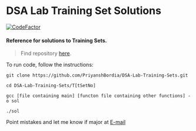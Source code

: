  # DSA Lab Training Set Solutions

[![CodeFactor](https://www.codefactor.io/repository/github/priyanshbordia/dsa-lab-training-sets/badge)](https://www.codefactor.io/repository/github/priyanshbordia/dsa-lab-training-sets)


#### Reference for solutions to Training Sets.

> Find repository [here](https://priyanshbordia.github.io/DSA-Lab-Training-Sets/).

To run code, follow the instructions:
```
git clone https://github.com/PriyanshBordia/DSA-Lab-Training-Sets.git

cd DSA-Lab-Training-Sets/T[tSetNo]

gcc [file containing main] [functon file containing other functions] -o sol

./sol
```

Point mistakes and let me know if major at [E-mail](mailto:19ucs257@lnmiit.ac.in)

